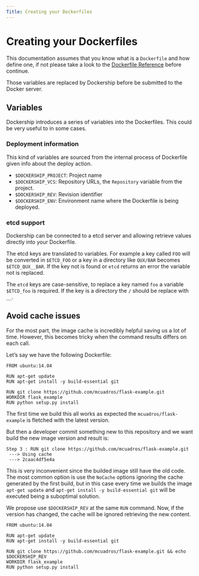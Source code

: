 ```yaml
---
Title: Creating your Dockerfiles
---
```


Creating your Dockerfiles
=========================

This documentation assumes that you know what is a `Dockerfile` and how define one, if not please take a look to the [Dockerfile Reference](http://docs.docker.com/reference/builder/) before continue.

Those variables are replaced by Dockership before be submitted to the Docker server.

## Variables

Dockership introduces a series of variables into the Dockerfiles. This could be very useful to in some cases.

### Deployment information

This kind of variables are sourced from the internal process of Dockerfile given info about the deploy action.

* `$DOCKERSHIP_PROJECT`: Project name
* `$DOCKERSHIP_VCS`: Repository URLs, the `Repository` variable from the project.
* `$DOCKERSHIP_REV`: Revision identifier
* `$DOCKERSHIP_ENV`: Environment name where the Dockerfile is being deployed.

### etcd support

Dockership can be connected to a etcd server and allowing retrieve values directly into your Dockerfile.

The etcd keys are translated to variables. For example a key called `FOO` will be converted in `$ETCD_FOO` or a key in a directory like `QUX/BAR` becomes `$ETCD_QUX__BAR`. If the key not is found or `etcd` returns an error the variable not is replaced.

The `etcd` keys are case-sensitive, to replace a key named `foo` a variable `$ETCD_foo` is required. If the key is a directory the `/` should be replace with `__`.



## Avoid cache issues

For the most part, the image cache is incredibly helpful saving us a lot of time. However, this becomes tricky when the command results differs on each call.

Let’s say we have the following Dockerfile:

```
FROM ubuntu:14.04

RUN apt-get update
RUN apt-get install -y build-essential git

RUN git clone https://github.com/mcuadros/flask-example.git
WORKDIR flask_example
RUN python setup.py install
```

The first time we build this all works as expected the `mcuadros/flask-example` is fletched with the latest version.

But then a developer commit something new to this repository and we want build the new image version and result is:

```
Step 3 : RUN git clone https://github.com/mcuadros/flask-example.git
 ---> Using cache
 ---> 2caac4df5e4a
```

This is very inconvenient since the builded image still have the old code. The most common option is use the `NoCache` options ignoring the cache generated by the first build, but in this case every time we builds the image `apt-get update` and `apt-get install -y build-essential git` will be executed being a suboptimal solution.

We propose use `$DOCKERSHIP_REV` at the same `RUN` command. Now, if the version has changed, the cache will be ignored retrieving the new content.

```
FROM ubuntu:14.04

RUN apt-get update
RUN apt-get install -y build-essential git

RUN git clone https://github.com/mcuadros/flask-example.git && echo $DOCKERSHIP_REV
WORKDIR flask_example
RUN python setup.py install
```
